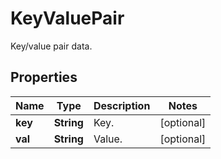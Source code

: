 

# KeyValuePair

Key/value pair data.
## Properties

Name | Type | Description | Notes
------------ | ------------- | ------------- | -------------
**key** | **String** | Key. |  [optional]
**val** | **String** | Value. |  [optional]



